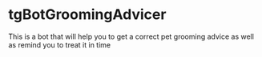 # tgBotGroomingAdvicer

This is a bot that will help you to get a correct pet grooming advice as well as remind you to treat it in time



